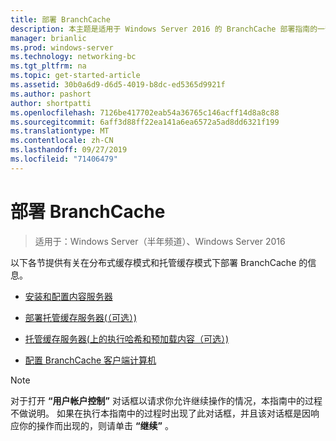 ```yaml
---
title: 部署 BranchCache
description: 本主题是适用于 Windows Server 2016 的 BranchCache 部署指南的一部分，它演示了如何在分布式和托管缓存模式下部署 BranchCache，以优化分支机构中的 WAN 带宽使用情况
manager: brianlic
ms.prod: windows-server
ms.technology: networking-bc
ms.tgt_pltfrm: na
ms.topic: get-started-article
ms.assetid: 30b0a6d9-d6d5-4019-b8dc-ed5365d9921f
ms.author: pashort
author: shortpatti
ms.openlocfilehash: 7126be417702eab54a36765c146acff14d8a8c88
ms.sourcegitcommit: 6aff3d88ff22ea141a6ea6572a5ad8dd6321f199
ms.translationtype: MT
ms.contentlocale: zh-CN
ms.lasthandoff: 09/27/2019
ms.locfileid: "71406479"
---
```

# <a name="deploy-branchcache"></a>部署 BranchCache

>适用于：Windows Server（半年频道）、Windows Server 2016

以下各节提供有关在分布式缓存模式和托管缓存模式下部署 BranchCache 的信息。  
  
-   [安装和配置内容服务器](Install-and-Configure-Content-Servers.md)  
  
-   [部署托管缓存服务器&#40;（可选）&#41;](deploy-hosted-cache-servers.md)  
  
-   [托管缓存服务器&#40;上的执行哈希和预加载内容（可选）&#41;](prehashing-and-preloading.md)  
  
-   [配置 BranchCache 客户端计算机](Configure-BranchCache-Client-Computers.md)  
  
> [!NOTE]  
> 对于打开 **“用户帐户控制”** 对话框以请求你允许继续操作的情况，本指南中的过程不做说明。 如果在执行本指南中的过程时出现了此对话框，并且该对话框是因响应你的操作而出现的，则请单击 **“继续”** 。  
  


